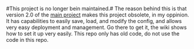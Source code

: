 #This project is no longer bein maintained.#
The reason behind this is that version 2.0 of the [main project](https://github.com/AHAAAAAAA/PokemonGo-Map) makes this project obsolete, in my oppinion. It has capabilities to easily save, load, and modify the config, and allows very easy deployment and management. Go there to get it, the wiki shows how to set it up very easily. This repo only has old code, do not use the code in this repo.